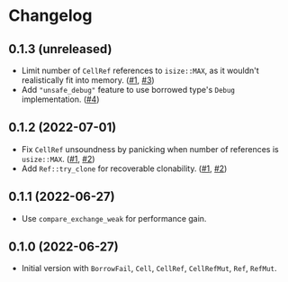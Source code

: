 # Changelog

## 0.1.3 (unreleased)

* Limit number of `CellRef` references to `isize::MAX`, as it wouldn't realistically fit into memory. ([#1], [#3])
* Add `"unsafe_debug"` feature to use borrowed type's `Debug` implementation. ([#4])

[#3]: https://github.com/azriel91/rt_ref/pull/3
[#4]: https://github.com/azriel91/rt_ref/pull/4

## 0.1.2 (2022-07-01)

* Fix `CellRef` unsoundness by panicking when number of references is `usize::MAX`. ([#1], [#2])
* Add `Ref::try_clone` for recoverable clonability. ([#1], [#2])

[#1]: https://github.com/azriel91/rt_ref/issues/1
[#2]: https://github.com/azriel91/rt_ref/pull/2

## 0.1.1 (2022-06-27)

* Use `compare_exchange_weak` for performance gain.

## 0.1.0 (2022-06-27)

* Initial version with `BorrowFail`, `Cell`, `CellRef`, `CellRefMut`, `Ref`, `RefMut`.
